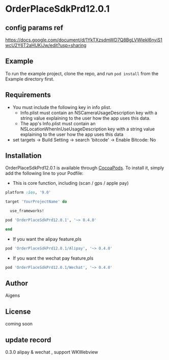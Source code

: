 # OrderPlaceSdkPrd12.0.1

## config params ref

https://docs.google.com/document/d/1YkTXzsdmWD7Q8BgLVWlekI6nyiS1wcU2Y6T2aHUKiJw/edit?usp=sharing

## Example

To run the example project, clone the repo, and run `pod install` from the Example directory first.

## Requirements
* You must include the following key in info plist.
	- Info.plist must contain an NSCameraUsageDescription key with a string value explaining to the user how the app uses this data.
	- The app's Info.plist must contain an NSLocationWhenInUseUsageDescription key with a string value explaining to the user how the app uses this data
* set targets -> Build Setting -> search 'bitcode' -> Enable Bitcode: No
## Installation

OrderPlaceSdkPrd12.0.1 is available through [CocoaPods](https://cocoapods.org). To install
it, simply add the following line to your Podfile:

* This is core function, including (scan / gps / apple pay)

```ruby
platform :ios, '9.0'

target 'YourProjectName' do

  use_frameworks!

pod 'OrderPlaceSdkPrd12.0.1', '~> 0.4.0'

end

```

* If you want the alipay feature,pls

```rb
pod 'OrderPlaceSdkPrd12.0.1/Alipay', '~> 0.4.0'
```
* If you want the wechat pay feature,pls

```rb
pod 'OrderPlaceSdkPrd12.0.1/Wechat', '~> 0.4.0'
```

## Author

Aigens

## License

coming soon


## update record

0.3.0
alipay & wechat , support WKWebview



